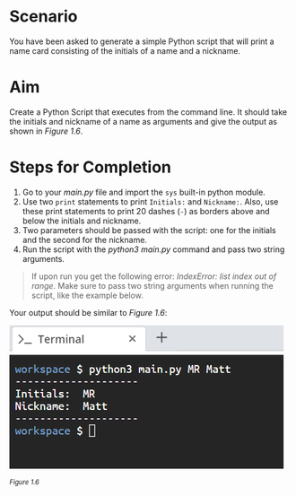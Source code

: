 <!-- practice -->
# Scenario
You have been asked to generate a simple Python script that will print a name card consisting of the initials of a name and a nickname. 

# Aim
Create a Python Script that executes from the command line. It should take the initials and nickname of a name as arguments and give the output as shown in *Figure 1.6*. 

# Steps for Completion
1. Go to your *main.py* file and import the `sys` built-in python module.
2. Use two `print` statements to print `Initials:` and `Nickname:`. Also, use these print statements to print 20 dashes (`-`) as borders above and below the initials and nickname.
3. Two parameters should be passed with the script: one for the initials and the second for the nickname.
4. Run the script with the *python3 main.py* command and pass two string arguments.

> If upon run you get the following error: *IndexError: list index out of range*. Make sure to pass two string arguments when running the script, like the example below. 

Your output should be similar to *Figure 1.6*:

![PF1e_1-2-figure-1.6.png](../assets/5gDcPNiRE7wGbx8e8ZlQ.png)

<sup>*Figure 1.6*</sup>
